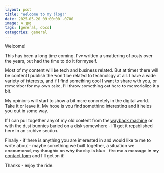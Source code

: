 ```yaml
---
layout: post
title: "Welcome to my blog!"
date: 2025-05-20 09:00:00 -0700
image: 4.jpg
tags: [general, docs]
categories: general
---
```


Welcome!

This has been a long time coming.  I've written a smattering of posts over the years, but had the time to do it for myself.

Most of my content will be tech and business related.  But at times there will be content I publish the won't be related to technology at all.  I have a wide variety of interests, and if I find something cool I want to share with you, or remember for my own sake, I'll throw something out here to memorialize it a bit.

My opinions will start to show a bit more concretely in the digital world.  Take it or leave it.  My hope is you find something interesting and it helps you out in some way.

If I can pull together any of my old content from the [wayback machine](https://web.archive.org/) or with the dust bunnies buried on a disk somewhere - I'll get it republished here in an archive section.

Finally - if there is anything you are interested in and would like to me to write about - maybe something we built together, a situation we encountered, my thoughts on why the sky is blue - fire me a message in my [contact form](/contact) and I'll get on it!

Thanks - enjoy the ride.